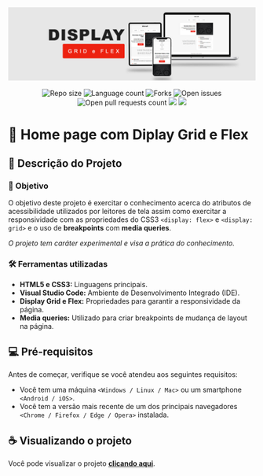 <img src="/assets/banner-bikecraft.jpg"/>
<p align="center">
    <img src="https://img.shields.io/github/repo-size/lucasfcomaru/bikecraft_diplay_grid_flex?style=for-the-badge" alt="Repo size" title="Repo size"/>
    <img src="https://img.shields.io/github/languages/count/lucasfcomaru/bikecraft_diplay_grid_flex?style=for-the-badge" alt="Language count" title="Language count"/>
    <img src="https://img.shields.io/github/forks/lucasfcomaru/bikecraft_diplay_grid_flex?style=for-the-badge" alt="Forks" title="Forks"/>
    <img src="https://img.shields.io/bitbucket/issues/lucasfcomaru/bikecraft_diplay_grid_flex?style=for-the-badge" alt="Open issues" title="Open issues"/>
    <img src="https://img.shields.io/bitbucket/pr-raw/lucasfcomaru/bikecraft_diplay_grid_flex?style=for-the-badge" alt="Open pull requests count" title="Open pull requests"/>
    <img src="http://img.shields.io/static/v1?label=STATUS&message=CONCLUIDO&color=GREEN&style=for-the-badge"/>
    <img src="http://img.shields.io/static/v1?label=License&message=MIT&color=green&style=for-the-badge"/>
</p>

# 📱 Home page com Diplay Grid e Flex
## 📢 Descrição do Projeto
### 🎯 Objetivo
   O objetivo deste projeto é exercitar o conhecimento acerca do atributos de acessibilidade utilizados por leitores de tela assim como exercitar a responsividade com as propriedades do CSS3 `<display: flex>` e `<display: grid>` e o uso de <strong>breakpoints</strong> com <strong>media queries</strong>.
<p align="left">
    <i>O projeto tem caráter experimental e visa a prática do conhecimento.</i>
</p>

### 🛠️ Ferramentas utilizadas
<ul>
    <li><b>HTML5 e CSS3:</b> Linguagens principais.</li>
    <li><b>Visual Studio Code:</b> Ambiente de Desenvolvimento Integrado (IDE).</li>
    <li><b>Display Grid e Flex:</b> Propriedades para garantir a responsividade da página.</li>
    <li><b>Media queries:</b> Utilizado para criar breakpoints de mudança de layout na página.</li>
</ul>

## 💻 Pré-requisitos
Antes de começar, verifique se você atendeu aos seguintes requisitos:

- Você tem uma máquina `<Windows / Linux / Mac>` ou um smartphone `<Android / iOS>`.
- Você tem a versão mais recente de um dos principais navegadores `<Chrome / Firefox / Edge / Opera>` instalada.

## ☕ Visualizando o projeto 
<p>
    Você pode visualizar o projeto <a href="https://lucasfcomaru.github.io/bikecraft_diplay_grid_flex/" target="_blank"><strong>clicando aqui</strong></a>.
</p>